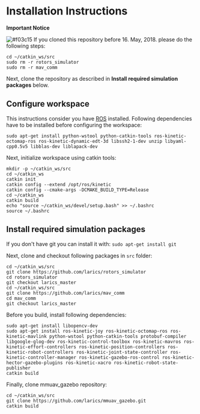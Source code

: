 # Installation Instructions

**Important Notice**

![#f03c15](https://placehold.it/15/f03c15/000000?text=+) If you cloned this repository before 16. May, 2018. please do the following steps:

```
cd ~/catkin_ws/src
sudo rm -r rotors_simulator
sudo rm -r mav_comm
```
Next, clone the repository as described in **Install required simulation packages** below.


## Configure workspace

This instructions consider you have [ROS](http://wiki.ros.org/kinetic/Installation/Ubuntu) installed. Following dependencies have to be installed before configuring the workspace:

```sudo apt-get install python-wstool python-catkin-tools ros-kinetic-octomap-ros ros-kinetic-dynamic-edt-3d libssh2-1-dev unzip libyaml-cpp0.5v5 libblas-dev liblapack-dev```

Next, initialize workspace using catkin tools:

```
mkdir -p ~/catkin_ws/src
cd ~/catkin_ws
catkin init
catkin config --extend /opt/ros/kinetic
catkin config --cmake-args -DCMAKE_BUILD_TYPE=Release
cd ~/catkin_ws
catkin build
echo "source ~/catkin_ws/devel/setup.bash" >> ~/.bashrc
source ~/.bashrc
```

## Install required simulation packages

If you don't have git you can install it with:
```sudo apt-get install git```

Next, clone and checkout following packages in `src` folder:

```
cd ~/catkin_ws/src
git clone https://github.com/larics/rotors_simulator
cd rotors_simulator
git checkout larics_master
cd ~/catkin_ws/src
git clone https://github.com/larics/mav_comm
cd mav_comm
git checkout larics_master
```


Before you build, install following dependencies:

```
sudo apt-get install libopencv-dev
sudo apt-get install ros-kinetic-joy ros-kinetic-octomap-ros ros-kinetic-mavlink python-wstool python-catkin-tools protobuf-compiler libgoogle-glog-dev ros-kinetic-control-toolbox ros-kinetic-mavros ros-kinetic-effort-controllers ros-kinetic-position-controllers ros-kinetic-robot-controllers ros-kinetic-joint-state-controller ros-kinetic-controller-manager ros-kinetic-gazebo-ros-control ros-kinetic-hector-gazebo-plugins ros-kinetic-xacro ros-kinetic-robot-state-publisher
catkin build
```

Finally, clone mmuav_gazebo repository:

```
cd ~/catkin_ws/src
git clone https://github.com/larics/mmuav_gazebo.git
catkin build
```

